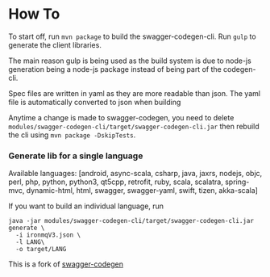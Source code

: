 # How To

To start off, run ```mvn package``` to build the swagger-codegen-cli. Run ```gulp``` to generate the client libraries.

The main reason gulp is being used as the build system is due to node-js generation being a node-js package instead of being part of the codegen-cli.

Spec files are written in yaml as they are more readable than json. The yaml file is
automatically converted to json when building

Anytime a change is made to swagger-codegen, you need to delete ```modules/swagger-codegen-cli/target/swagger-codegen-cli.jar``` then rebuild the cli using ```mvn package -DskipTests```.

### Generate lib for a single language

Available languages: [android, async-scala, csharp, java, jaxrs, nodejs, objc, perl, php, python, python3, qt5cpp, retrofit, ruby, scala, scalatra, spring-mvc, dynamic-html, html, swagger, swagger-yaml, swift, tizen, akka-scala]

If you want to build an individual language, run

```
java -jar modules/swagger-codegen-cli/target/swagger-codegen-cli.jar generate \
  -i ironmqV3.json \
  -l LANG\
  -o target/LANG
```

This is a fork of [swagger-codegen](https://github.com/swagger-api/swagger-codegen)
